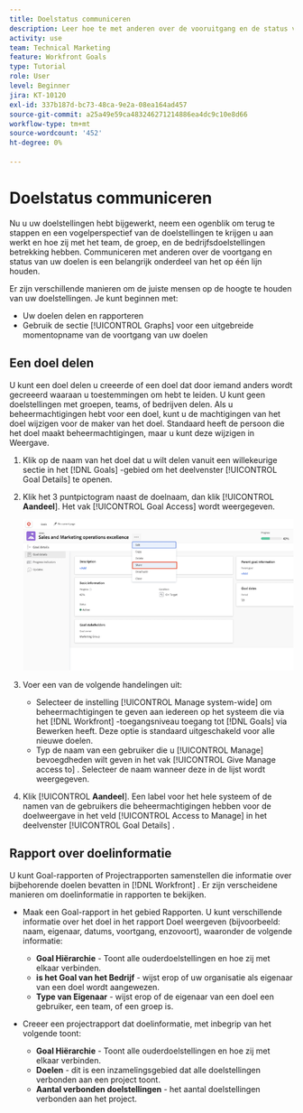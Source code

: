 ```yaml
---
title: Doelstatus communiceren
description: Leer hoe te met anderen over de vooruitgang en de status van uw doelstellingen in  [!DNL Workfront Goals] te communiceren.
activity: use
team: Technical Marketing
feature: Workfront Goals
type: Tutorial
role: User
level: Beginner
jira: KT-10120
exl-id: 337b187d-bc73-48ca-9e2a-08ea164ad457
source-git-commit: a25a49e59ca483246271214886ea4dc9c10e8d66
workflow-type: tm+mt
source-wordcount: '452'
ht-degree: 0%

---
```


# Doelstatus communiceren

Nu u uw doelstellingen hebt bijgewerkt, neem een ogenblik om terug te stappen en een vogelperspectief van de doelstellingen te krijgen u aan werkt en hoe zij met het team, de groep, en de bedrijfsdoelstellingen betrekking hebben. Communiceren met anderen over de voortgang en status van uw doelen is een belangrijk onderdeel van het op één lijn houden.

Er zijn verschillende manieren om de juiste mensen op de hoogte te houden van uw doelstellingen. Je kunt beginnen met:

* Uw doelen delen en rapporteren
* Gebruik de sectie [!UICONTROL Graphs] voor een uitgebreide momentopname van de voortgang van uw doelen

## Een doel delen

U kunt een doel delen u creeerde of een doel dat door iemand anders wordt gecreeerd waaraan u toestemmingen om hebt te leiden. U kunt geen doelstellingen met groepen, teams, of bedrijven delen. Als u beheermachtigingen hebt voor een doel, kunt u de machtigingen van het doel wijzigen voor de maker van het doel. Standaard heeft de persoon die het doel maakt beheermachtigingen, maar u kunt deze wijzigen in Weergave.

1. Klik op de naam van het doel dat u wilt delen vanuit een willekeurige sectie in het [!DNL Goals] -gebied om het deelvenster [!UICONTROL Goal Details] te openen.

1. Klik het 3 puntpictogram naast de doelnaam, dan klik [!UICONTROL **Aandeel**]. Het vak [!UICONTROL Goal Access] wordt weergegeven.

   ![ Schermafbeelding van het delen van een doel ](assets/17-workfront-goals-share-a-goal.png)

1. Voer een van de volgende handelingen uit:

   * Selecteer de instelling [!UICONTROL Manage system-wide] om beheermachtigingen te geven aan iedereen op het systeem die via het [!DNL Workfront] -toegangsniveau toegang tot [!DNL Goals] via Bewerken heeft. Deze optie is standaard uitgeschakeld voor alle nieuwe doelen.
   * Typ de naam van een gebruiker die u [!UICONTROL Manage] bevoegdheden wilt geven in het vak [!UICONTROL Give Manage access to] . Selecteer de naam wanneer deze in de lijst wordt weergegeven.

1. Klik [!UICONTROL **Aandeel**]. Een label voor het hele systeem of de namen van de gebruikers die beheermachtigingen hebben voor de doelweergave in het veld [!UICONTROL Access to Manage] in het deelvenster [!UICONTROL Goal Details] .

## Rapport over doelinformatie

U kunt Goal-rapporten of Projectrapporten samenstellen die informatie over bijbehorende doelen bevatten in [!DNL Workfront] . Er zijn verscheidene manieren om doelinformatie in rapporten te bekijken.

* Maak een Goal-rapport in het gebied Rapporten. U kunt verschillende informatie over het doel in het rapport Doel weergeven (bijvoorbeeld: naam, eigenaar, datums, voortgang, enzovoort), waaronder de volgende informatie:

   * **Goal Hiërarchie** - Toont alle ouderdoelstellingen en hoe zij met elkaar verbinden.
   * **is het Goal van het Bedrijf** - wijst erop of uw organisatie als eigenaar van een doel wordt aangewezen.
   * **Type van Eigenaar** - wijst erop of de eigenaar van een doel een gebruiker, een team, of een groep is.

* Creeer een projectrapport dat doelinformatie, met inbegrip van het volgende toont:
   * **Goal Hiërarchie** - Toont alle ouderdoelstellingen en hoe zij met elkaar verbinden.
   * **Doelen** - dit is een inzamelingsgebied dat alle doelstellingen verbonden aan een project toont.
   * **Aantal verbonden doelstellingen** - het aantal doelstellingen verbonden aan het project.
